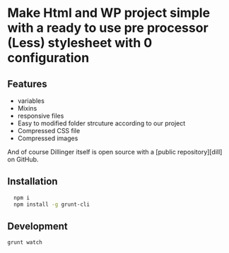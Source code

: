 # Make Html and WP project simple with a ready to use pre processor (Less) stylesheet with 0 configuration
   
## Features

- variables
- Mixins
- responsive files
- Easy to modified folder strcuture according to our project
- Compressed CSS file
- Compressed images 

And of course Dillinger itself is open source with a [public repository][dill]
 on GitHub.

## Installation
```sh
  npm i
  npm install -g grunt-cli  
```

## Development

```sh
grunt watch
```










